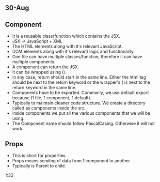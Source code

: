## 30-Aug

## Component
- It is a reusable class/function which contains the JSX.
- JSX -> JavaScript + XML
- The HTML elements along with it's relevant JavaScript.
- DOM elements along with it's relevant logic and functionality. 
- One file can have multiple classes/function, therefore it can have multiple components.
- A component can return the JSX.
- It can be wrapped using ().
- In any case, return should start in the same line. Either the html tag should be next to the return keyword or the wrapper's ( is next to the return keyword in the same line.
- Components have to be exported. Commonly, we use default export because (1 file, 1 component, 1 default).
- Typically to maintain cleaner code structure. We create a directory called as components inside the src.
- Inside components we put all the various components that we will be using.
- The Component name should follow PascalCasing. Otherwise it will not work.


## Props
- This is short for properties.
- Props means sending of data from 1 component to another.
- Typically is Parent to child.

1:33